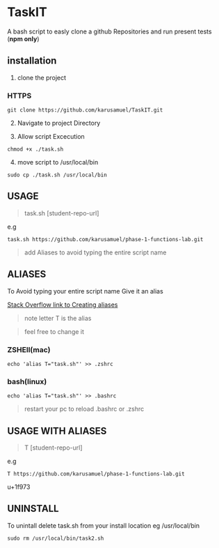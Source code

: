 # TaskIT


A bash script to easly clone a github Repositories and run present tests (**npm only**)

## installation

1. clone the project

### HTTPS

`git clone https://github.com/karusamuel/TaskIT.git`

2. Navigate to project Directory


3. Allow script Excecution


`chmod +x ./task.sh`

4. move script to /usr/local/bin

`sudo cp ./task.sh /usr/local/bin`

## USAGE

> task.sh [student-repo-url]

e.g

`task.sh https://github.com/karusamuel/phase-1-functions-lab.git`

> add Aliases to avoid typing the entire script name  

## ALIASES

To Avoid typing your entire script name Give it an alias

[Stack Overflow link to Creating aliases](https://stackoverflow.com/questions/8967843/how-do-i-create-a-bash-alias)


> note letter  T is the alias 

> feel free to change it

### ZSHEll(mac)


`echo 'alias T="task.sh"' >> .zshrc`


### bash(linux)

`echo 'alias T="task.sh"' >> .bashrc`

> restart your pc to reload .bashrc or .zshrc

## USAGE WITH ALIASES

> T  [student-repo-url]

e.g

`T https://github.com/karusamuel/phase-1-functions-lab.git`


u+1f973

## UNINSTALL

To unintall delete task.sh from your install location eg /usr/local/bin

`sudo rm /usr/local/bin/task2.sh`
